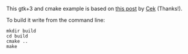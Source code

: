 This gtk+3 and cmake example is based on
[this post](http://francesco-cek.com/cmake-and-gtk-3-the-easy-way/) by
[Cek](http://francesco-cek.com/) (Thanks!).

To build it write from the command line:

```
mkdir build
cd build
cmake ..
make
```
